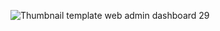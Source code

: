 ![Thumbnail template web admin dashboard 29](https://github.com/user-attachments/assets/c8929b65-4137-4f5d-8b61-f38d00e3a7f4)

